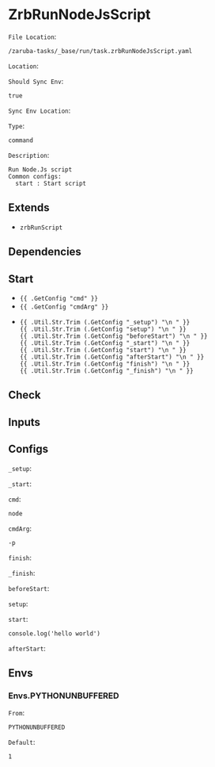 
# ZrbRunNodeJsScript

`File Location`:

    /zaruba-tasks/_base/run/task.zrbRunNodeJsScript.yaml


`Location`:




`Should Sync Env`:

    true


`Sync Env Location`:




`Type`:

    command


`Description`:

    Run Node.Js script
    Common configs:
      start : Start script




## Extends

* `zrbRunScript`


## Dependencies




## Start

* `{{ .GetConfig "cmd" }}`
* `{{ .GetConfig "cmdArg" }}`
*
    ```
    {{ .Util.Str.Trim (.GetConfig "_setup") "\n " }}
    {{ .Util.Str.Trim (.GetConfig "setup") "\n " }}
    {{ .Util.Str.Trim (.GetConfig "beforeStart") "\n " }}
    {{ .Util.Str.Trim (.GetConfig "_start") "\n " }}
    {{ .Util.Str.Trim (.GetConfig "start") "\n " }}
    {{ .Util.Str.Trim (.GetConfig "afterStart") "\n " }}
    {{ .Util.Str.Trim (.GetConfig "finish") "\n " }}
    {{ .Util.Str.Trim (.GetConfig "_finish") "\n " }}

    ```


## Check




## Inputs


## Configs

`_setup`:




`_start`:




`cmd`:

    node


`cmdArg`:

    -p


`finish`:




`_finish`:




`beforeStart`:




`setup`:




`start`:

    console.log('hello world')


`afterStart`:





## Envs


### Envs.PYTHONUNBUFFERED

`From`:

    PYTHONUNBUFFERED


`Default`:

    1